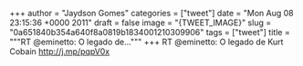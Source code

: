 
+++
author = "Jaydson Gomes"
categories = ["tweet"]
date = "Mon Aug 08 23:15:36 +0000 2011"
draft = false
image = "{TWEET_IMAGE}"
slug = "0a651840b354a640f8a0819b1834001210309906"
tags = ["tweet"]
title = """RT @eminetto: O legado de..."""
+++
RT @eminetto: O legado de Kurt Cobain http://j.mp/pqpV0x
